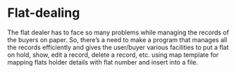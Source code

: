 # Flat-dealing

The flat dealer has to face so many problems while managing the records of the buyers on paper. So, there’s a need to make a program that manages all the records efficiently and gives the user/buyer various facilities to put a flat on hold, show, edit a record, delete a record, etc. using map template for mapping flats holder details with flat number and insert into a file. 
